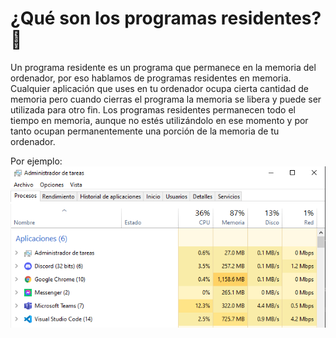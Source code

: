 # ¿Qué son los programas residentes?🤔

Un programa residente es un programa que permanece en la memoria del ordenador, por eso hablamos de programas residentes en memoria. Cualquier aplicación que uses en tu ordenador  ocupa cierta cantidad de memoria pero cuando cierras el programa la memoria se libera y puede ser utilizada para otro fin. Los programas residentes permanecen todo el tiempo en memoria, aunque no estés utilizándolo en ese momento y por tanto ocupan permanentemente una porción de la memoria de tu ordenador.

Por ejemplo:
![ProgramasResidentes](../sources/programasResidentes.png)